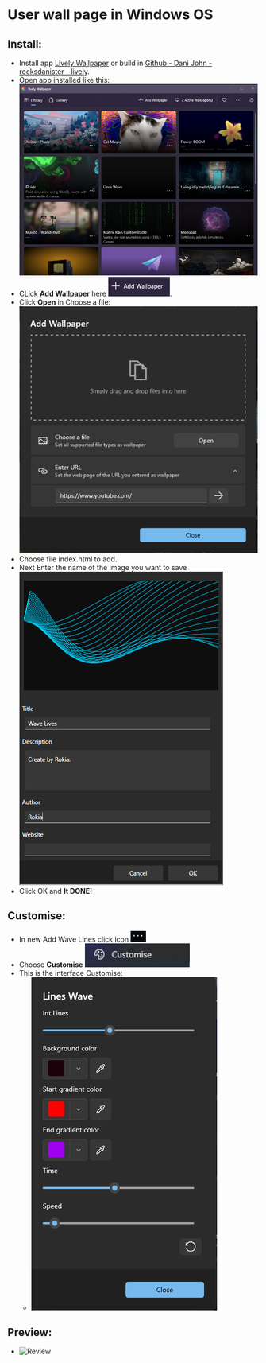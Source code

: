 # User wall page in Windows OS
## Install:
  - Install app [Lively Wallpaper](https://apps.microsoft.com/store/detail/lively-wallpaper/9NTM2QC6QWS7) or build in [Github - Dani John  - rocksdanister - lively](https://github.com/rocksdanister/lively).
  - Open app installed like this: ![View App](./assets/images/viewAppLivelyWallPager.png)
  - CLick **Add Wallpaper** here ![Add Wallpager](./assets/images/addWallPage.png).
  - Click **Open** in Choose a file: ![Choose File](./assets/images/viewAddWallpager.png)
  - Choose file index.html to add.
  - Next Enter the name of the image you want to save ![Fill Add](./assets/images/fillInfoToAddWallpaper.png)
  - Click OK and **It DONE!**
## Customise:
  - In new Add Wave Lines click icon ![Dot Icon](./assets/images/dotsIcon.png)
  - Choose **Customise** ![Buton Customise](./assets/images/buttonCustomise.png)
  - This is the interface Customise:
    - ![Customise View](./assets/images/customiseWaveLines.png)
## Preview:
  - ![Review](./assets/images/waveLines.gif)
